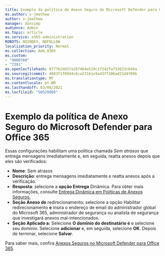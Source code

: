 ```yaml
---
title: Exemplo da política de Anexo Seguro do Microsoft Defender para Office 365
ms.author: v-jmathew
author: v-jmathew
manager: dansimp
audience: Admin
ms.topic: article
ms.service: o365-administration
ROBOTS: NOINDEX, NOFOLLOW
localization_priority: Normal
ms.collection: Adm_O365
ms.custom:
- "9000760"
- "7391"
ms.openlocfilehash: 077762dd37a2974b4e519c1f242fa753623cb49a
ms.sourcegitcommit: 4883f1f89d4c6ca23161e9a43ff206ad21d4f09b
ms.translationtype: MT
ms.contentlocale: pt-BR
ms.lasthandoff: 03/08/2021
ms.locfileid: "50529908"
---
```

# <a name="example-microsoft-defender-for-office-365-safe-attachment-policy"></a>Exemplo da política de Anexo Seguro do Microsoft Defender para Office 365

Essas configurações habilitam uma política chamada *Sem atrasos* que entrega mensagens imediatamente e, em seguida, reatta anexos depois que eles são verificados:

- **Nome**: Sem atrasos
- **Descrição**: entrega mensagens imediatamente e reatta anexos após a verificação.
- **Resposta**: selecione a **opção Entrega** Dinâmica. Para obter mais informações, consulte [Entrega Dinâmica em Políticas de Anexos Seguros.](https://go.microsoft.com/fwlink/?linkid=2092328)
- **Seção Anexo de** redirecionamento: selecione a opção Habilitar redirecionamento **e** insira o endereço de email do administrador global do Microsoft 365, administrador de segurança ou analista de segurança que investigará anexos mal-intencionados.
- **Seção Aplicado a:** Selecione **O domínio do destinatário é** e selecione seu domínio. Selecione **adicionar** e, em seguida, selecione **OK**. Depois de terminar, selecione **Salvar**.

Para saber mais, confira [Anexos Seguros no Microsoft Defender para Office 365](https://go.microsoft.com/fwlink/?linkid=2092213).
